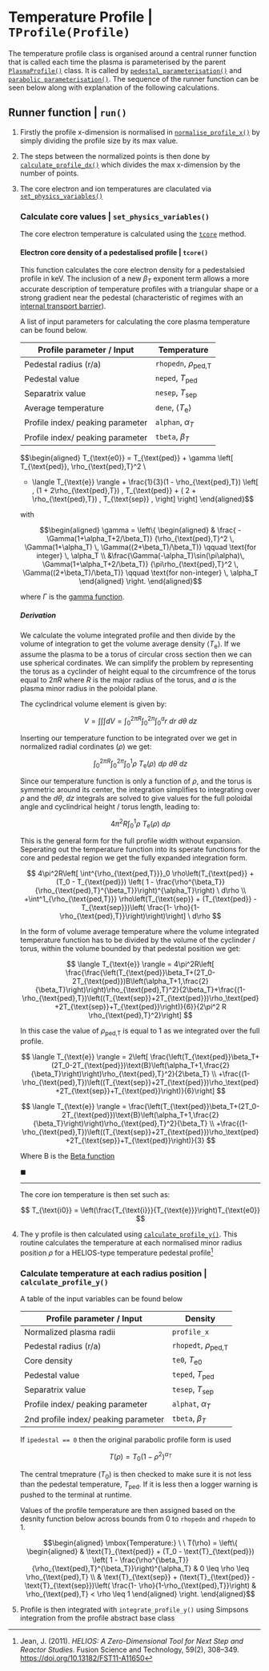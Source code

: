 # Temperature Profile | `TProfile(Profile)`

The temperature profile class is organised around a central runner function that is called each time the plasma is parameterised by the parent [`PlasmaProfile()`](plasma_profiles.md#plasma-profile-class-plasmaprofile) class. It is called by [`pedestal_parameterisation()`](plasma_profiles.md#pedestal_parameterisation) and [`parabolic parameterisation()`](plasma_profiles.md#parabolic_paramterisation). The sequence of the runner function can be seen below along with explanation of the following calculations.

## Runner function | `run()`

1. Firstly the profile x-dimension is normalised in [`normalise_profile_x()`](./plasma_profiles_abstract_class.md/#normalise-the-profile-in-x--normalise_profile_x) by simply dividing the profile size by its max value.

2. The steps between the normalized points is then done by [`calculate_profile_dx()`](./plasma_profiles_abstract_class.md#calculate-the-profile-steps-in-x--calculate_profile_dx) which divides the max x-dimension by the number of points.

3. The core electron and ion temperatures are claculated via [`set_physics_variables()`]() 


    ### Calculate core values | `set_physics_variables()`

    The core electron temperature is calculated using the [`tcore`](plasma_temperature_profile.md#electron-core-density-of-a-pedestalised-profile--tcore) method.
    
    #### Electron core density of a pedestalised profile | `tcore()`

    This function calculates the core electron density for a pedestalsied profile in $\text{keV}$. The inclusion of a new $\beta_T$ exponent term allows a more accurate description of temperature profiles with a triangular shape or a strong gradient near the pedestal (characteristic of regimes with an [internal transport barrier](https://wiki.fusion.ciemat.es/wiki/Internal_Transport_Barrier)).

    A list of input parameters for calculating the core plasma temperature can be found below.

    | Profile parameter / Input               | Temperature   |
    |----------------------------------|-----------|
    | Pedestal radius (r/a)            | `rhopedn`, $\rho_{\text{ped,T}}$ |
    | Pedestal value                   | `neped`, $T_{\text{ped}}$ |
    | Separatrix value                 | `nesep`, $T_{\text{sep}}$ |
    | Average temperature             | `dene`, $\langle T_\text{e} \rangle$ |
    | Profile index/ peaking parameter | `alphan`, $\alpha_T$ |
    | Profile index/ peaking parameter | `tbeta`, $\beta_T$ |


    $$\begin{aligned}
    T_{\text{e0}} = T_{\text{ped}} + \gamma \left[ T_{\text{ped}}\, \rho_{\text{ped},T}^2 \\
    - \langle T_{\text{e}} \rangle +
    \frac{1}{3}(1 - \rho_{\text{ped},T}) \left[ \, (1 + 2\rho_{\text{ped},T}) \, T_{\text{ped}} + ( 2 +
        \rho_{\text{ped},T}) \, T_{\text{sep}} \, \right] \right]
    \end{aligned}$$

    with

    $$\begin{aligned}
    \gamma = \left\{
    \begin{aligned}
    & \frac{ -\Gamma(1+\alpha_T+2/\beta_T)}
    {\rho_{\text{ped},T}^2 \, \Gamma(1+\alpha_T) \, \Gamma((2+\beta_T)/\beta_T)}
    \qquad \text{for integer} \, \alpha_T \\
    &\frac{\Gamma(-\alpha_T)\sin(\pi\alpha)\, \Gamma(1+\alpha_T+2/\beta_T)}
    {\pi\rho_{\text{ped},T}^2 \, \Gamma((2+\beta_T)/\beta_T)}
    \qquad \text{for non-integer} \, \alpha_T
    \end{aligned}
    \right.
    \end{aligned}$$


    where $\Gamma$ is the [gamma function](https://en.wikipedia.org/wiki/Gamma_function).

    ##### Derivation

    We calculate the volume integrated profile and then divide by the volume of integration to get the volume average density $\langle T_{\text{e}} \rangle$. If we assume the plasma to be a torus of circular cross section then we can use spherical cordinates. We can simplify the problem by representing the torus as a cyclinder of height equal to the circumfrence of the torus equal to $2\pi R$ where $R$ is the major radius of the torus, and $a$ is the plasma minor radius in the poloidal plane.

    The cyclindrical volume element is given by:

    $$
    V = \int \int \int dV = \int^{2\pi R}_0 \int^{2\pi}_0 \int^a_0 r \ dr \ d\theta \ dz
    $$

    Inserting our temperature function to be integrated over we get in normalized radial cordinates ($\rho$) we get:

    $$
    \int^{2\pi R}_0 \int^{2\pi}_0 \int^{1}_0       \rho \ T_{\text{e}}(\rho) \ d\rho \ d\theta \ dz
    $$

    Since our temperature function is only a function of $\rho$, and the torus is symmetric around its center, the integration simplifies to integrating over $\rho$ and the $d\theta ,\ dz$ integrals are solved to give values for the full poloidal angle and cyclindrical height / torus length, leading to:

    $$
    4\pi^2R \int^{1}_0     \rho \ T_{\text{e}}(\rho) \ d\rho  
    $$

    This is the general form for the full profile width without expansion. Seperating out the temperature function into its sperate functions for the core and pedestal region we get the fully expanded integration form.

    $$
    4\pi^2R\left[ \int^{\rho_{\text{ped,T}}}_0     \rho\left(T_{\text{ped}} + (T_0 - T_{\text{ped}}) \left( 1 -
    \frac{\rho^{\beta_T}}{\rho_{\text{ped},T}^{\beta_T}}\right)^{\alpha_T}\right) \ d\rho \\
    +\int^1_{\rho_{\text{ped,T}}}     \rho\left(T_{\text{sep}} + (T_{\text{ped}} - T_{\text{sep}})\left( \frac{1- \rho}{1-\rho_{\text{ped},T}}\right)\right)\right] \ d\rho
    $$

    In the form of volume average temperature where the volume integrated temperature function has to be divided by the volume of the cyclinder / torus, within the volume bounded by that pedestal position we get:

    $$
    \langle T_{\text{e}} \rangle = 4\pi^2R\left[ \frac{\frac{\left(T_{\text{ped}}\beta_T+(2T_0-2T_{\text{ped}})B\left(\alpha_T+1,\frac{2}{\beta_T}\right)\right)\rho_{\text{ped},T}^2}{2\beta_T}+\frac{(1-\rho_{\text{ped},T})\left((T_{\text{sep}}+2T_{\text{ped}})\rho_\text{ped}+2T_{\text{sep}}+T_{\text{ped}}\right)}{6}}{2\pi^2 R \rho_{\text{ped},T}^2}\right] 
    $$

    In this case the value of $\rho_{\text{ped,T}}$ is equal to 1 as we integrated over the full profile.

    $$
    \langle T_{\text{e}} \rangle = 2\left[ \frac{\left(T_{\text{ped}}\beta_T+(2T_0-2T_{\text{ped}})\text{B}\left(\alpha_T+1,\frac{2}{\beta_T}\right)\right)\rho_{\text{ped},T}^2}{2\beta_T} \\
    +\frac{(1-\rho_{\text{ped},T})\left((T_{\text{sep}}+2T_{\text{ped}})\rho_\text{ped}+2T_{\text{sep}}+T_{\text{ped}}\right)}{6}\right] 
    $$

    $$
    \langle T_{\text{e}} \rangle =  \frac{\left(T_{\text{ped}}\beta_T+(2T_0-2T_{\text{ped}})\text{B}\left(\alpha_T+1,\frac{2}{\beta_T}\right)\right)\rho_{\text{ped},T}^2}{\beta_T} \\
    +\frac{(1-\rho_{\text{ped},T})\left((T_{\text{sep}}+2T_{\text{ped}})\rho_\text{ped}+2T_{\text{sep}}+T_{\text{ped}}\right)}{3} 
    $$
    
    Where $\text{B}$ is the [Beta function](https://en.wikipedia.org/wiki/Beta_function)
    

    $\blacksquare$
    
    -----

    The core ion temperature is then set such as:

    $$
    T_{\text{i0}} = \left(\frac{T_{\text{i}}}{T_{\text{e}}}\right)T_{\text{e0}}
    $$


4. The y profile is then calculated using [`calculate_profile_y()`](plasma_temperature_profile.md#calculate-temperature-at-each-radius-position-calculate_profile_y). This routine calculates the temperature at each normalised minor radius position $\rho$ for a HELIOS-type temperature pedestal profile[^1]

    ### Calculate temperature at each radius position | `calculate_profile_y()`

    A table of the input variables can be found below

    | Profile parameter / Input               | Density   |
    |----------------------------------|-----------|
    | Normalized plasma radii            | `profile_x` |
    | Pedestal radius (r/a)            | `rhopedt`, $\rho_{\text{ped,T}}$ |
    | Core density                | `te0`, $T_{\text{e0}}$ |
    | Pedestal value                   | `teped`, $T_{\text{ped}}$ |
    | Separatrix value                 | `tesep`, $T_{\text{sep}}$ |
    | Profile index/ peaking parameter | `alphat`, $\alpha_T$ |
    | 2nd profile index/ peaking parameter | `tbeta`, $\beta_T$ |

    If `ipedestal == 0` then the original parabolic profile form is used

    $$
    T(\rho) = T_0(1 - \rho^2)^{\alpha_T} 
    $$

    The central tmeprature ($T_0$) is then checked to make sure it is not less than the pedestal temperature, $T_{\text{ped}}$.
    If it is less then a logger warning is pushed to the terminal at runtime.

    Values of the profile temperature are then assigned based on the desnity function below across bounds from 0 to `rhopedn` and `rhopedn` to 1.  



    $$\begin{aligned}
    \mbox{Temperature:} \ \ T(\rho) = \left\{ 
    \begin{aligned}
    & \text{T}_{\text{ped}} + (T_0 - \text{T}_{\text{ped}}) \left( 1 - \frac{\rho^{\beta_T}}
    {\rho_{\text{ped},T}^{\beta_T}}\right)^{\alpha_T}  &  0 \leq \rho \leq \rho_{\text{ped},T} \\
    & \text{T}_{\text{sep}} + (\text{T}_{\text{ped}} - \text{T}_{\text{sep}})\left( \frac{1- \rho}{1-\rho_{\text{ped},T}}\right)
    &  \rho_{\text{ped},T} < \rho \leq 1
    \end{aligned}
    \right.
    \end{aligned}$$ 
        

5. Profile is then integrated with `integrate_profile_y()` using Simpsons integration from the profile abstract base class

[^1]: Jean, J. (2011). *HELIOS: A Zero-Dimensional Tool for Next Step and Reactor Studies*. Fusion Science and Technology, 59(2), 308–349. https://doi.org/10.13182/FST11-A11650